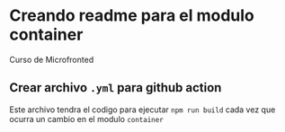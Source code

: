 # Creando readme para el modulo container
Curso de Microfronted

## Crear archivo `.yml` para github action
Este archivo tendra el codigo para ejecutar `npm run build` cada vez que ocurra un cambio en el modulo `container`
